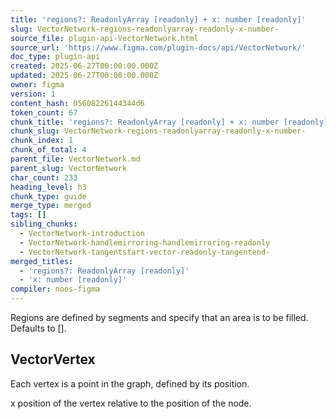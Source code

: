 ```yaml
---
title: 'regions?: ReadonlyArray [readonly] + x: number [readonly]'
slug: VectorNetwork-regions-readonlyarray-readonly-x-number-
source_file: plugin-api-VectorNetwork.html
source_url: 'https://www.figma.com/plugin-docs/api/VectorNetwork/'
doc_type: plugin-api
created: 2025-06-27T00:00:00.000Z
updated: 2025-06-27T00:00:00.000Z
owner: figma
version: 1
content_hash: 05608226144344d6
token_count: 67
chunk_title: 'regions?: ReadonlyArray [readonly] + x: number [readonly]'
chunk_slug: VectorNetwork-regions-readonlyarray-readonly-x-number-
chunk_index: 1
chunk_of_total: 4
parent_file: VectorNetwork.md
parent_slug: VectorNetwork
char_count: 233
heading_level: h3
chunk_type: guide
merge_type: merged
tags: []
sibling_chunks:
  - VectorNetwork-introduction
  - VectorNetwork-handlemirroring-handlemirroring-readonly
  - VectorNetwork-tangentstart-vector-readonly-tangentend-
merged_titles:
  - 'regions?: ReadonlyArray [readonly]'
  - 'x: number [readonly]'
compiler: noos-figma
---
```


Regions are defined by segments and specify that an area is to be filled. Defaults to [].

## VectorVertex

Each vertex is a point in the graph, defined by its position.

x position of the vertex relative to the position of the node.
